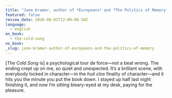 ```yaml
---
title: "Jane Kramer, author of *Europeans* and *The Politics of Memory*"
featured: false
review_date: 2016-08-01T12:00:00.50Z
language:
  - english
en_book:
  - the-cold-song
no_book:
_slug: jane-kramer-author-of-europeans-and-the-politics-of-memory
---
```


[_The Cold Song_ is] a psychological tour de force—not a beat wrong. The ending crept up on me, so quiet and unexpected. It’s a brilliant scene, with everybody locked in character—in the _huit clos_ finality of character—and it hits you the minute you put the book down. I stayed up half last night finishing it, and now I’m sitting bleary-eyed at my desk, paying for the pleasure.

